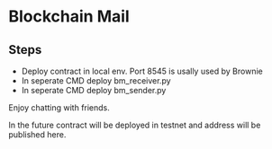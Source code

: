 # Blockchain Mail

## Steps

- Deploy contract in local env. Port 8545 is usally used by Brownie
- In seperate CMD deploy bm_receiver.py
- In seperate CMD deploy bm_sender.py

Enjoy chatting with friends.

In the future contract will be deployed in testnet and address will be published here.

